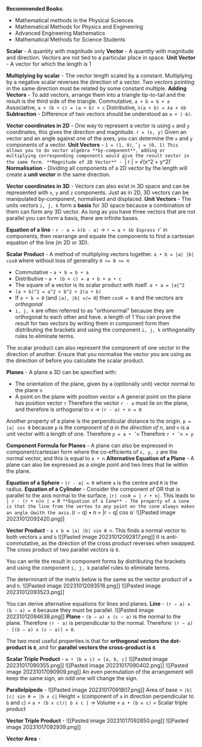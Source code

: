 **Recommended Books**:
- Mathematical methods in the Physical Sciences
- Mathematical Methods for Physics and Engineering
- Advanced Engineering Mathematics
- Mathematical Methods for Science Students

**Scalar** - A quantity with magnitude only
**Vector** - A quantity with magnitude and direction. Vectors are not tied to a particular place in space.
**Unit Vector** - A vector for which the length is 1

**Multiplying by scalar** - The vector length scaled by a constant. Multiplying by a negative scalar reverses the direction of a vector.
Two vectors pointing in the same direction must be related by some constant multiple.
**Adding Vectors** - To add vectors, arrange them into a triangle tip-to-tail and the result is the third side of the triangle.
Commutative, `a + b = b + a` 
Associative, `a + (b + c) = (a + b) + c`
Distributive, `λ(a + b) = λa + λb`
**Subtraction** - Difference of two vectors should be understood as `a + (-b)`.

**Vector coordinates in 2D**  - One way to represent a vector is using `x` and `y` coordinates, this gives the direction and magnitude. `r = (x, y)`
Given an vector and an angle against one of the axes, you can determine the `x` and `y` components of a vector.
**Unit Vectors** - `î = (1, 0)`, `ˆj = (0, 1)
This allows you to do vector algebra **by-component**, adding or multiplying corresponding components would give the result vector in the same form.
**Magnitude of 2D Vector** - `| r | = √(x^2 + y^2)`
**Normalisation** - Dividing all components of a 2D vector by the length will create a **unit vector** in the same direction.

**Vector coordinates in 3D** - Vectors can also exist in 3D space and can be represented with `x`, `y` and `z` components. 
Just as in 2D, 3D vectors can be manipulated by-component, normalised and displaced.
**Unit Vectors** - The units vectors `i, j, k` form a **basis** for 3D space because a combination of them can form any 3D vector.
As long as you have three vectors that are not parallel you can form a basis, there are infinite bases.

**Equation of a line** - `r - a = λ(b - a)` -> `r = a + λb
Express `r` in components, then rearrange and equate the components to find a cartesian equation of the line (in 2D or 3D).

**Scalar Product** - A method of multiplying vectors together. `a • b = |a| |b| cosθ` where without loss of generality `0 <= θ <= π`
- Commutative - `a • b = b • a`
- Distributive - `a • (b + c) = a • b + a • c`
- The square of a vector is its scalar product with itself. `a • a = |a|^2`
- `(a + b)^2 = a^2 + b^2 + 2(a • b)`
- If `a • b = 0` (and `|a|, |b| =/= 0`) then `cosθ = 0` and the vectors are *orthogonal*
- `i, j, k` are often referred to as "orthonormal" because they are orthogonal to each other and have. a length of 1
You can prove the result for two vectors by writing them in component form then distributing the brackets and using the component `i, j, k` orthogonality rules to eliminate terms.

The scalar product can also represent the component of one vector in the direction of another. Ensure that you normalise the vector you are using as the direction of before you calculate the scalar product.

**Planes** - A plane a 3D can be specified with:
- The orientation of the plane, given by a (optionally unit) vector normal to the plane `n`
- A point on the plane with position vector `a`
A general point on the plane has position vector `r`
Therefore the vector `r - a` must lie on the plane, and therefore is orthogonal to `n`
-> `(r - a) • n = 0`

Another property of a plane is the perpendicular distance to the origin.
`p = |a| cos θ` because `p` is the *component of a in the direction of n*, and `n` is a unit vector with a length of one.  Therefore `p = a • ˆn` Therefore `r • ˆn = p`

**Component Formula for Planes** - A plane can also be expressed in component/cartesian form where the co-efficients of `x, y, z` are the normal vector, and this is equal to `a • n`
**Alternative Equation of a Plane** - A plane can also be expressed as a single point and two lines that lie within the plane.

**Equation of a Sphere** - `|r - a| = R` where `a` is the centre and `R` is the radius.
**Equation of a Cylinder** - Consider the component of OR that is parallel to the axis normal to the surface, `|r| cosθ = | r • n|`. This leads to `| r - (r • n)n | = R
**Equation of a Cone** - The property of a cone is that the line from the vertex to any point on the cone always makes an angle `α` with the axis. `(r − q) • n = |r − q| cos α`
![[Pasted image 20231012092420.png]]

**Vector Product** - `a ∧ b ≡ |a| |b| sin θ n`. This finds a normal vector to both vectors `a` and `b`
![[Pasted image 20231012092817.png]]
It is anti-commutative, as the direction of the cross product reverses when swapped. The cross product of two parallel vectors is `0`.

You can write the result in component forms by distributing the brackets and using the component `i, j, k` parallel rules to eliminate terms.

The determinant of the matrix below is the same as the vector product of `a` and `b`.
![[Pasted image 20231012093516.png]]
![[Pasted image 20231012093523.png]]

You can derive alternative equations for lines and planes.
**Line** - `(r − a) ∧ (b − a) = 0` because they must be parallel.
![[Pasted image 20231012094638.png]]
**Plane** - `(b − a) ∧ (c − a)` is the normal to the plane. Therefore `(r - a)` is perpendicular to the normal. Therefore: `(r − a) ⋅ [(b − a) ∧ (c − a)] = 0`.

The two most useful properties is that for **orthogonal vectors the dot-product is `0`**, and for **parallel vectors the cross-product is `0`**.

**Scalar Triple Product** - `a • (b ∧ c) = [a, b, c]`
![[Pasted image 20231017090355.png]]
![[Pasted image 20231017090402.png]]
![[Pasted image 20231017090909.png]]
An even permutation of the arrangement will keep the same sign, an odd one will change the sign.

**Parallelpipeds** - ![[Pasted image 20231017091807.png]]
Area of base = `|b| |c| sin θ = |b ∧ c|`
Height = (component of `a` in direction perpendicular to `b` and `c`) = `a • (b ∧ c)/| b ∧ c |`
-> Volume = `a • (b ∧ c)` = Scalar triple product

**Vector Triple Product** - 
![[Pasted image 20231017092850.png]]
![[Pasted image 20231017092939.png]]

**Vector Area** - 